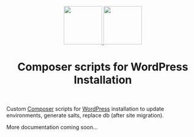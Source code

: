 <p align="center">
    <a href="https://wordpress.org" target="_blank">
        <img src="https://s.w.org/about/images/logos/wordpress-logo-notext-rgb.png" height="100px">
    </a>
    <a href="https://getcomposer.org/" target="_blank">
            <img src="https://getcomposer.org/img/logo-composer-transparent.png" height="100px">
        </a>
    <h1 align="center">Composer scripts for WordPress Installation</h1>
    <br>
</p>

Custom [Composer](https://getcomposer.org/) scripts for [WordPress](https://wordpress.org/) installation 
to update environments, generate salts, replace db (after site migration).

More documentation coming soon...
